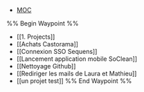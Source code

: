 
<nav aria-label="Breadcrumb" class="custom-breadcrumb">
    <ul>
        <li><a href="obsidian://advanced-uri?vault=Donaldo&filepath=MOC"> MOC</a></li>
    </ul>
</nav>

%% Begin Waypoint %%
- [[1. Projects]]
- [[Achats Castorama]]
- [[Connexion SSO Sequens]]
- [[Lancement application mobile SoClean]]
- [[Nettoyage Github]]
- [[Rediriger les mails de Laura et Mathieu]]
- [[un projet test]]
%% End Waypoint %%
